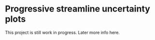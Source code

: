 # Progressive streamline uncertainty plots

This project is still work in progress. Later more info here.

